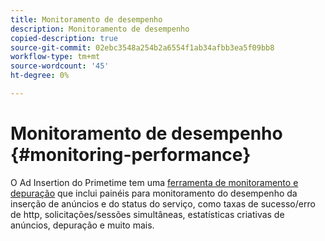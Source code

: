 ```yaml
---
title: Monitoramento de desempenho
description: Monitoramento de desempenho
copied-description: true
source-git-commit: 02ebc3548a254b2a6554f1ab34afbb3ea5f09bb8
workflow-type: tm+mt
source-wordcount: '45'
ht-degree: 0%

---
```


# Monitoramento de desempenho {#monitoring-performance}

O Ad Insertion do Primetime tem uma [ferramenta de monitoramento e depuração](https://ssai.console.primetime.adobe.com/) que inclui painéis para monitoramento do desempenho da inserção de anúncios e do status do serviço, como taxas de sucesso/erro de http, solicitações/sessões simultâneas, estatísticas criativas de anúncios, depuração e muito mais.
